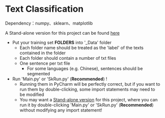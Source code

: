 [1]:https://github.com/carefree0910/TextClassification/

# Text Classification

Dependency：numpy、sklearn、matplotlib

A Stand-alone version for this project can be found [here][1]

+ Put your training set **FOLDERS** into '_Data' folder
    + Each folder name should be treated as the 'label' of the texts contained in the folder
    + Each folder should contain a number of txt files
    + One sentence per txt file
      + For some languages (e.g. Chinese), sentences should be segmented 
+ Run 'Main.py' or 'SkRun.py' (**Recommended**) !
    + Running them in PyCharm will be perfectly correct, but if you want to run them by double-clicking, some import statements may need to be modified
    + You may want a [Stand-alone version][1] for this project, where you can run it by double-clicking 'Main.py' or 'SkRun.py' (**Recommended**) without modifying any import statement!
